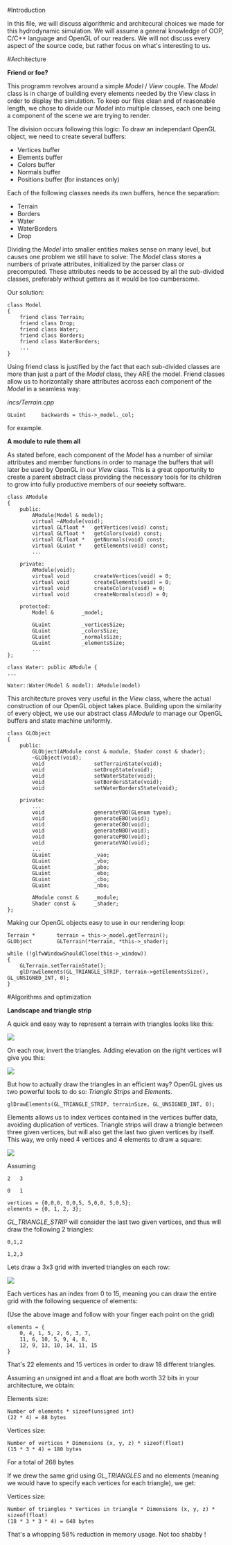 #Introduction

In this file, we will discuss algorithmic and architecural choices we made for this hydrodynamic simulation.
We will assume a general knowledge of OOP, C/C++ language and OpenGL of our readers.
We will not discuss every aspect of the source code, but rather focus on what's interesting to us.

#Architecture

**Friend or foe?**

This programm revolves around a simple *Model* / *View* couple.
The *Model* class is in charge of building every elements needed by the View class in order to display the simulation.
To keep our files clean and of reasonable length, we chose to divide our *Model* into multiple classes, each one
being a component of the scene we are trying to render.

The division occurs following this logic:
To draw an independant OpenGL object, we need to create several buffers:
- Vertices buffer
- Elements buffer
- Colors buffer
- Normals buffer
- Positions buffer (for instances only)

Each of the following classes needs its own buffers, hence the separation: 

- Terrain
- Borders
- Water
- WaterBorders
- Drop

Dividing the *Model* into smaller entities makes sense on many level, but causes one problem we still have to solve:
The *Model* class stores a numbers of private attributes, initialized by the parser class or precomputed.
These attributes needs to be accessed by all the sub-divided classes, preferably without getters as it would be
too cumbersome.

Our solution:

```
class Model
{
	friend class Terrain;
	friend class Drop;
	friend class Water;
	friend class Borders;
	friend class WaterBorders;
	...
}
```

Using friend class is justified by the fact that each sub-divided classes are more than just a part of the *Model* class, they ARE the model. Friend classes allow us to horizontally share attributes accross each component of the *Model* in a seamless way:

*incs/Terrain.cpp*

`GLuint		backwards = this->_model._col;`

for example.

**A module to rule them all**

As stated before, each component of the *Model* has a number of similar attributes and member functions in order to
manage the buffers that will later be used by OpenGL in our *View* class. This is a great opportunity to create a parent abstract class providing the necessary tools for its children to grow into fully productive members of our ~~society~~ software.

```
class AModule
{
	public:
		AModule(Model & model);
		virtual ~AModule(void);
		virtual GLfloat *	getVertices(void) const;
		virtual GLfloat *	getColors(void) const;
		virtual GLfloat *	getNormals(void) const;
		virtual GLuint *	getElements(void) const;
		...

	private:
		AModule(void);
		virtual void		createVertices(void) = 0;
		virtual void		createElements(void) = 0;
		virtual void		createColors(void) = 0;
		virtual void		createNormals(void) = 0;

	protected:
		Model &			_model;
	
		GLuint			_verticesSize;
		GLuint			_colorsSize;
		GLuint			_normalsSize;
		GLuint			_elementsSize;
		...
};
```

```
class Water: public AModule {
...
```

```
Water::Water(Model & model): AModule(model)
```

This architecture proves very useful in the *View* class, where the actual construction of our OpenGL object takes place. Building upon the similarity of every object, we use our abstract class *AModule* to manage our OpenGL buffers and state machine uniformly.

```
class GLObject
{
	public:
		GLObject(AModule const & module, Shader const & shader);
		~GLObject(void);
		void				setTerrainState(void);
		void				setDropState(void);
		void				setWaterState(void);
		void				setBordersState(void);
		void				setWaterBordersState(void);

	private:	
		...
		void				generateVBO(GLenum type);
		void				generateEBO(void);
		void				generateCBO(void);
		void				generateNBO(void);
		void				generatePBO(void);
		void				generateVAO(void);
		...
		GLuint				_vao;
		GLuint				_vbo;
		GLuint				_pbo;
		GLuint				_ebo;
		GLuint				_cbo;
		GLuint				_nbo;

		AModule	const &		_module;
		Shader const &		_shader;
};
```

Making our OpenGL objects easy to use in our rendering loop:

```
Terrain *		terrain = this->_model.getTerrain();
GLObject		GLTerrain(*terrain, *this->_shader);

while (!glfwWindowShouldClose(this->_window))
{
	GLTerrain.setTerrainState();
	glDrawElements(GL_TRIANGLE_STRIP, terrain->getElementsSize(), GL_UNSIGNED_INT, 0);
}
```

#Algorithms and optimization

**Landscape and triangle strip**

A quick and easy way to represent a terrain with triangles looks like this:

![](screenshots/grid.png)

On each row, invert the triangles. Adding elevation on the right vertices will give you this:

![](screenshots/mountain.png)

But how to actually draw the triangles in an efficient way? OpenGL gives us two powerful tools to do so:
*Triangle Strips* and *Elements*.

`glDrawElements(GL_TRIANGLE_STRIP, terrainSize, GL_UNSIGNED_INT, 0);`

Elements allows us to index vertices contained in the vertices buffer data, avoiding duplication of vertices.
Triangle strips will draw a triangle between three given vertices, but will also get the last two given vertices by itself.
This way, we only need 4 vertices and 4 elements to draw a square:

![](screenshots/square.png)

Assuming

```
2	3

0	1
```

```
vertices = {0,0,0, 0,0,5, 5,0,0, 5,0,5};
elements = {0, 1, 2, 3};
```

*GL_TRIANGLE_STRIP* will consider the last two given vertices, and thus will draw the following 2 triangles:

`0,1,2`

`1,2,3`

Lets draw a 3x3 grid with inverted triangles on each row:

![](screenshots/3x3.png)

Each vertices has an index from 0 to 15, meaning you can draw the entire grid with the following sequence of elements:

(Use the above image and follow with your finger each point on the grid)

```
elements = {
	0, 4, 1, 5, 2, 6, 3, 7,
	11, 6, 10, 5, 9, 4, 8,
	12, 9, 13, 10, 14, 11, 15
}
```

That's 22 elements and 15 vertices in order to draw 18 different triangles.

Assuming an unsigned int and a float are both worth 32 bits in your architecture, we obtain:

Elements size:

```
Number of elements * sizeof(unsigned int)
(22 * 4) = 88 bytes
```

Vertices size:

```
Number of vertices * Dimensions (x, y, z) * sizeof(float)
(15 * 3 * 4) = 180 bytes
```

For a total of 268 bytes

If we drew the same grid using *GL_TRIANGLES* and no elements (meaning we would have to specify each vertices for each triangle), we get:

Vertices size:

```
Number of triangles * Vertices in triangle * Dimensions (x, y, z) * sizeof(float)
(18 * 3 * 3 * 4) = 648 bytes
```

That's a whopping 58% reduction in memory usage. Not too shabby !
